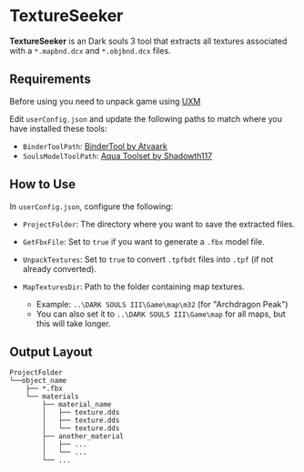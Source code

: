 # TextureSeeker

**TextureSeeker** is an Dark souls 3 tool that extracts all textures associated with a `*.mapbnd.dcx` and `*.objbnd.dcx` files.

## Requirements

Before using you need to unpack game using [UXM](https://github.com/Nordgaren/UXM-Selective-Unpack)

Edit `userConfig.json` and update the following paths to match where you have installed these tools:

* `BinderToolPath`: [BinderTool by Atvaark](https://github.com/Atvaark/BinderTool)
* `SoulsModelToolPath`: [Aqua Toolset by Shadowth117](https://github.com/Shadowth117/Aqua-Toolset)

## How to Use

In `userConfig.json`, configure the following:

* `ProjectFolder`: The directory where you want to save the extracted files.
* `GetFbxFile`: Set to `true` if you want to generate a `.fbx` model file.
* `UnpackTextures`: Set to `true` to convert `.tpfbdt` files into `.tpf` (if not already converted).
* `MapTexturesDir`: Path to the folder containing map textures.

  * Example: `..\DARK SOULS III\Game\map\m32` (for "Archdragon Peak")
  * You can also set it to `..\DARK SOULS III\Game\map` for all maps, but this will take longer.

## Output Layout

```
ProjectFolder
└──object_name
    ├── *.fbx
    └── materials
        ├── material_name
        │   ├── texture.dds
        │   ├── texture.dds
        │   └── texture.dds
        ├── another_material
        │   ├── ...
        │   └── ...
        └── ...
